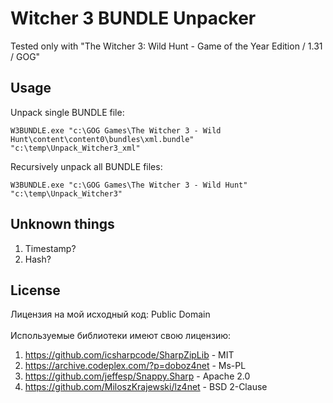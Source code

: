 # Witcher 3 BUNDLE Unpacker

Tested only with "The Witcher 3: Wild Hunt - Game of the Year Edition / 1.31 / GOG"

## Usage
Unpack single BUNDLE file:
```
W3BUNDLE.exe "c:\GOG Games\The Witcher 3 - Wild Hunt\content\content0\bundles\xml.bundle" "c:\temp\Unpack_Witcher3_xml"
```
Recursively unpack all BUNDLE files:
```
W3BUNDLE.exe "c:\GOG Games\The Witcher 3 - Wild Hunt" "c:\temp\Unpack_Witcher3"
```

## Unknown things
1. Timestamp?
2. Hash?

## License
Лицензия на мой исходный код: Public Domain<br><br>
Используемые библиотеки имеют свою лицензию:
1. https://github.com/icsharpcode/SharpZipLib - MIT
2. https://archive.codeplex.com/?p=doboz4net - Ms-PL
3. https://github.com/jeffesp/Snappy.Sharp - Apache 2.0
4. https://github.com/MiloszKrajewski/lz4net - BSD 2-Clause
